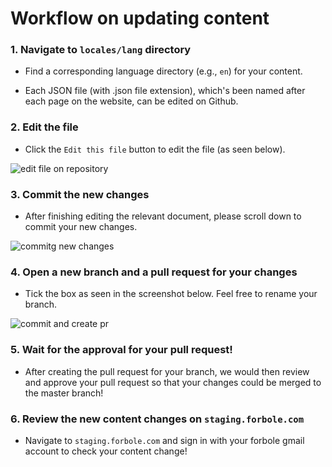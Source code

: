 # Workflow on updating content

### 1. Navigate to `locales/lang` directory

- Find a corresponding language directory (e.g., `en`) for your content.

- Each JSON file (with .json file extension), which's been named after each page on the website, can be edited on Github.

### 2. Edit the file

- Click the `Edit this file` button to edit the file (as seen below).

![edit file on repository](https://github-images.s3.amazonaws.com/enterprise/2.21/assets/images/help/repository/edit-file-edit-button.png)

### 3. Commit the new changes

- After finishing editing the relevant document, please scroll down to commit your new changes.

![commitg new changes](https://librarycarpentry.org/lc-git/fig/github-commit-pr.png)

### 4. Open a new branch and a pull request for your changes

- Tick the box as seen in the screenshot below. Feel free to rename your branch.

![commit and create pr](https://docs.github.com/assets/images/help/repository/choose-commit-branch.png)

### 5. Wait for the approval for your pull request!

- After creating the pull request for your branch, we would then review and approve your pull request so that your changes could be merged to the master branch!

### 6. Review the new content changes on `staging.forbole.com`

- Navigate to `staging.forbole.com` and sign in with your forbole gmail account to check your content change!
